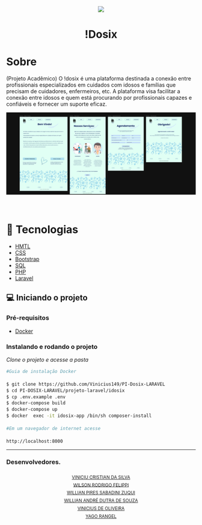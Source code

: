 <div align="center">
  <img src="./Projeto/public/assets/images/Idosix.gif" width="150"/>
  <h1>!Dosix</h1>
</div>

# Sobre

(Projeto Acadêmico) O !dosix é uma plataforma destinada a conexão entre profissionais especializados em cuidados com idosos e famílias que precisam de cuidadores, enfermeiros, etc. A plataforma visa facilitar a conexão entre idosos e quem está procurando por profissionais capazes e confiáveis e fornecer um suporte eficaz.

<div align="center">
  <img src="./Projeto/public/assets/images/idosix.png" width="700" /> 
</div>

<br>
<br>

# 🚀 Tecnologias

- [HMTL](https://www.w3schools.com/tags/)
- [CSS](https://www.w3schools.com/cssref/index.php)
- [Bootstrap](https://getbootstrap.com/docs/4.1/getting-started/introduction/)
- [SQL](https://www.w3schools.com/sql/)
- [PHP](https://www.php.net/docs.php)
- [Laravel](https://www.laravel.com)


## 💻 Iniciando o projeto

### Pré-requisitos


- [Docker](http://www.docker.com)

### Instalando e rodando o projeto

_Clone o projeto e acesse a pasta_

```bash
#Guia de instalação Docker

$ git clone https://github.com/Vinicius149/PI-Dosix-LARAVEL
$ cd PI-DOSIX-LARAVEL/projeto-laravel/idosix
$ cp .env.example .env
$ docker-compose build
$ docker-compose up
$ docker  exec -it idosix-app /bin/sh composer-install

#Em um navegador de internet acesse

http://localhost:8000
```

<hr>
<div>
    <h3>Desenvolvedores.</h3>
</div>
<div align="center">
  <sub><a href="https://github.com/ViniciuCristian21">VINICIU CRISTIAN DA SILVA</a></sub><br>
  <sub><a href="https://github.com/WilsonFelippi">WILSON RODRIGO FELIPPI</a></sub><br>
  <sub><a href="https://github.com/WillZuq">WILLIAN PIRES SABADINI ZUQUI</a></sub><br>
  <sub><a href="https://github.com/Willian-1921">WILLIAN ANDRÉ DUTRA DE SOUZA
</a></sub><br>
<sub><a href="#">VINICIUS DE OLIVEIRA</a></sub><br>
<sub><a href="#">YAGO RANGEL</a></sub><br>

</div>
